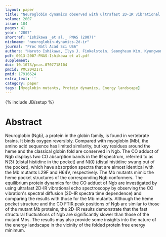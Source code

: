 ```yaml
---
layout: paper
title: "Neuroglobin dynamics observed with ultrafast 2D-IR vibrational echo spectroscopy."
volume: 2007
issue: 104
pages: 41
year: "2007"
shortref: "Ishikawa _et al._ PNAS (2007)"
nickname: "neuroglobin-dynamics-2d-ir"
journal: "Proc Natl Acad Sci USA"
authors: "Haruto Ishikawa, Ilya J. Finkelstein, Seongheun Kim, Kyungwon Kwak, Jean K. Chung, Keisuke Wakasugi, Aaron M. Massari, and Michael D. Fayer"
pdf: 0013-2007-PNAS-Ishikawa et al.pdf
supplement: 
doi: 10.1073/pnas.0707718104
pmcid: PMC2042171
pmid: 17916624
extra_text: ''
category: paper
tags: [Myoglobin mutants, Protein dynamics, Energy landscape]
---
```

{% include JB/setup %}

# Abstract

Neuroglobin (Ngb), a protein in the globin family, is found in vertebrate brains. It binds oxygen reversibly. Compared with myoglobin (Mb), the amino acid sequence has limited similarity, but key residues around the heme and the classical globin fold are conserved in Ngb. The CO adduct of Ngb displays two CO absorption bands in the IR spectrum, referred to as N(3) (distal histidine in the pocket) and N(0) (distal histidine swung out of the pocket), which have absorption spectra that are almost identical with the Mb mutants L29F and H64V, respectively. The Mb mutants mimic the heme pocket structures of the corresponding Ngb conformers. The equilibrium protein dynamics for the CO adduct of Ngb are investigated by using ultrafast 2D-IR vibrational echo spectroscopy by observing the CO vibration's spectral diffusion (2D-IR spectra time dependence) and comparing the results with those for the Mb mutants. Although the heme pocket structure and the CO FTIR peak positions of Ngb are similar to those of the mutant Mb proteins, the 2D-IR results demonstrate that the fast structural fluctuations of Ngb are significantly slower than those of the mutant Mbs. The results may also provide some insights into the nature of the energy landscape in the vicinity of the folded protein free energy minimum.
